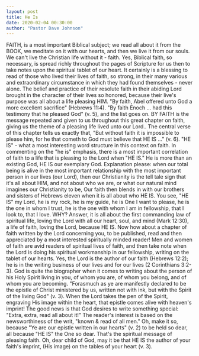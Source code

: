```yaml
---
layout: post
title: He Is
date: 2020-02-04 00:30:00
author: "Pastor Dave Johnson"
---
```


FAITH, is a most important Biblical subject; we read all about it from the BOOK, we meditate on it with our hearts, and then we live it from our souls. We can't live the Christian life without it - faith. Yes, Biblical faith, so necessary, is spread richly throughout the pages of Scripture for us then to take notes upon the spiritual tablet of our heart. It certainly is a blessing to read of those who lived their lives of faith, so strong, in their many various and extraordinary circumstance in which they had found themselves - never alone. The belief and practice of their resolute faith in their abiding Lord brought in the character of their lives so honored, because their live's purpose was all about a life pleasing HIM. "By faith, Abel offered unto God a more excellent sacrifice" (Hebrews 11:4). "By faith Enoch ... had this testimony that he pleased God" (v. 5), and the list goes on. BY FAITH is the message repeated and given to us throughout this great chapter on faith, giving us the theme of a pleasing life lived unto our Lord.. The central verse of this chapter tells us exactly that, "But without faith it is impossible to please him, for he that cometh to God must believe that HE IS ..." (v. 6). "HE IS" - what a most interesting word structure in this context on faith. In commenting on the "he is" emphasis, there is a most important correlation of faith to a life that is pleasing to the Lord when "HE IS." He is more than an existing God, HE IS our exemplary God. Explanation please: when our total being is alive in the most important relationship with the most important person in our lives (our Lord), then our Christianity is the tell tale sign that it's all about HIM, and not about who we are, or what our natural mind imagines our Christianity to be, Our faith then blends in with our brothers and sisters of Hebrews eleven when it is all about who HE IS. You see, "HE IS" my Lord, he is my rock, he is my guide, he is One I want to please, he is the one in whom I trust, he is the one with whom I am in fellowship, that I look to, that I love. WHY? Answer, it is all about the first commanding law of spiritual life, loving the Lord with all our heart, soul, and mind (Mark 12:30), a life of faith, loving the Lord, because HE IS. Now how about a chapter of faith written by the Lord concerning you, to be published, read and then appreciated by a most interested spiritually minded reader! Men and women of faith are avid readers of spiritual lives of faith, and then take note when the Lord is doing his spiritual workmanship in our fellowship, writing on the tablet of our hearts. Yes, the Lord is the author of our faith (Hebrews 12:2); he is in the writing business of our lives and for our lives (2 Corinthians 3:2-3). God is quite the biographer when it comes to writing about the person of his Holy Spirit living in you, of whom you are, of whom you belong, and of whom you are becoming. "Forasmuch as ye are manifestly declared to be the epistle of Christ ministered by us, written not with ink, but with the Spirit of the living God" (v. 3). When the Lord takes the pen of the Spirit, engraving His image within the heart, that epistle comes alive with heaven's imprint! The good news is that God desires to write something special: "Extra, extra, read all about it!" The reader's interest is based on the newsworthiness of the writ, "known & read of all men." Oh, make it so, because "Ye are our epistle written in our hearts" (v. 2) to be held so dear, all because "HE IS" the One so dear. That's the spiritual message of pleasing faith. Oh, dear child of God, may it be that HE IS the author of your faith's imprint, (His image) on the tables of your heart (v. 3).
